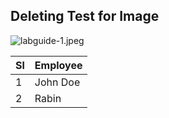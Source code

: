 ## Deleting Test for Image
![labguide-1.jpeg](https://docs-api-qa.cloudlabs.ai/repos/raw.githubusercontent.com/Rabin-spektra/Demo-Repo/main/196993496zpeJ/images/labguide-1.jpeg)

|Sl|Employee|
| -------- | -------- |
|1|John Doe|
|2|Rabin|
